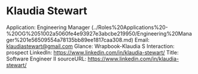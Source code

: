 # Klaudia Stewart

Application: Engineering Manager (../Roles%20Applications%20-%20OG%2051002a5060fe4e93927e3abcbe219950/Engineering%20Manager%201e56509554a78135bb89ee1817caa308.md)
Email: klaudiastewart@gmail.com
Glance: Wrapbook-Klaudia S
Interaction: prospect
LinkedIn: https://www.linkedin.com/in/klaudia-stewart/
Title: Software Engineer II
sourceURL: https://www.linkedin.com/in/klaudia-stewart/